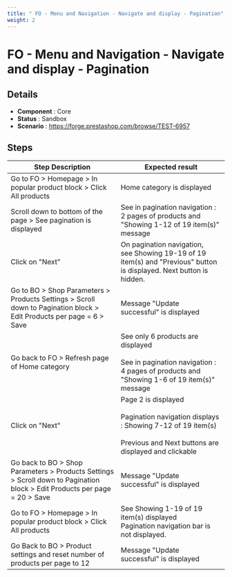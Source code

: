 ```yaml
---
title: " FO - Menu and Navigation - Navigate and display - Pagination"
weight: 2
---
```


#  FO - Menu and Navigation - Navigate and display - Pagination
## Details
* **Component** : Core
* **Status** : Sandbox
* **Scenario** : https://forge.prestashop.com/browse/TEST-6957

## Steps
| Step Description | Expected result |
| ----- | ----- |
| Go to FO > Homepage > In popular product block > Click All products | Home category is displayed |
| Scroll down to bottom of the page > See pagination is displayed | See in pagination navigation : 2 pages of products and "Showing 1-12 of 19 item(s)" message |
| Click on "Next" | On pagination navigation, see Showing 19-19 of 19 item(s) and "Previous" button is displayed. Next button is hidden. |
| Go to BO > Shop Parameters > Products Settings > Scroll down to Pagination block > Edit Products per page = 6 > Save | Message "Update successful" is displayed |
| Go back to FO > Refresh page of Home category | See only 6 products are displayed<br><br>See in pagination navigation : 4 pages of products and "Showing 1-6 of 19 item(s)" message |
| Click on "Next" | Page 2 is displayed<br><br>Pagination navigation displays : Showing 7-12 of 19 item(s)<br><br>Previous and Next buttons are displayed and clickable |
| Go back to BO > Shop Parameters > Products Settings > Scroll down to Pagination block > Edit Products per page = 20 > Save | Message "Update successful" is displayed |
| Go to FO > Homepage > In popular product block > Click All products | See Showing 1-19 of 19 item(s) displayed<br>Pagination navigation bar is not displayed. |
| Go Back to BO > Product settings and reset number of products per page to 12 | Message "Update successful" is displayed |
